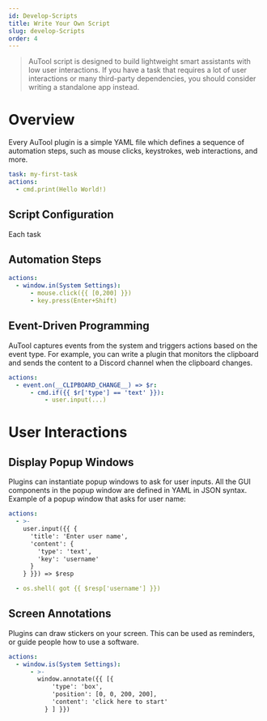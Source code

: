 ```yaml
---
id: Develop-Scripts
title: Write Your Own Script
slug: develop-Scripts
order: 4
---
```


> AuTool script is designed to build lightweight smart assistants with low user interactions. If you have a task that requires a lot of user interactions or many third-party dependencies, you should consider writing a standalone app instead.

# Overview

Every AuTool plugin is a simple YAML file which defines a sequence of automation steps, such as mouse clicks, keystrokes, web interactions, and more.

```yaml
task: my-first-task
actions:
  - cmd.print(Hello World!)
```

## Script Configuration

Each task

## Automation Steps

```yaml
actions:
  - window.in(System Settings):
      - mouse.click({{ [0,200] }})
      - key.press(Enter+Shift)
```

## Event-Driven Programming

AuTool captures events from the system and triggers actions based on the event type. For example, you can write a plugin that monitors the clipboard and sends the content to a Discord channel when the clipboard changes.

```yaml
actions:
  - event.on(__CLIPBOARD_CHANGE__) => $r:
      - cmd.if({{ $r['type'] == 'text' }}):
          - user.input(...)
```

# User Interactions

## Display Popup Windows

Plugins can instantiate popup windows to ask for user inputs. All the GUI components in the popup window are defined in YAML in JSON syntax. Example of a popup window that asks for user name:

```yaml
actions:
  - >-
    user.input({{ {
      'title': 'Enter user name',
      'content': {
        'type': 'text',
        'key': 'username'
      }
    } }}) => $resp

  - os.shell( got {{ $resp['username'] }})
```

## Screen Annotations

Plugins can draw stickers on your screen. This can be used as reminders, or guide people how to use a software.

```yaml
actions:
  - window.is(System Settings):
      - >-
        window.annotate({{ [{
            'type': 'box',
            'position': [0, 0, 200, 200],
            'content': 'click here to start'
          } ] }})
```
